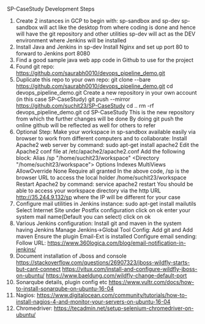 SP-CaseStudy Development Steps 


1. Create 2 instances in GCP to begin with: sp-sandbox and sp-dev
	sp-sandbox will act like the desktop from where coding is done and hence will have the git repository and other utilities
	sp-dev will act as the DEV environment where Jenkins will be installed
2. Install Java and Jenkins in sp-dev
	Install Nginx and set up port 80 to forward to Jenkins port 8080
	<add steps here>
3. Find a good sample java web app code in Github to use for the project
4. Found git repo: https://github.com/saurabh0010/devops_pipeline_demo.git
5. Duplicate this repo to your own repo:
	git clone --bare https://github.com/saurabh0010/devops_pipeline_demo.git
	cd devops_pipeline_demo.git
	Create a new repository in your own account (in this case SP-CaseStudy)
	git push --mirror https://github.com/suchit23/SP-CaseStudy
	cd ..
	rm -rf devops_pipeline_demo.git
	cd SP-CaseStudy
	This is the new repository from which the further changes will be done
	By doing git push the online github will be reflected as well for others to refer 
6. Optional Step: Make your workspace in sp-sandbox available easily via browser to work from different computers and to collaborate:
	Install Apache2 web server by command: sudo apt-get install apache2
	Edit the Apache2 conf file at /etc/apache2/apache2.conf
	Add the following block:
	Alias /sp "/home/suchit23/workspace"
		<Directory "/home/suchit23/workspace">
    		Options Indexes MultiViews
   		AllowOverride None
   		Require all granted
		</Directory>
	In the above code, /sp is the browser URL to access the local holder /home/suchit23/workspace
	Restart Apache2 by command: service apache2 restart 
	You should be able to access your workspace directory via the http URL http://35.244.9.132/sp  where the IP will be different for your case
7. Configure mail utilities in Jenkins instance: sudo apt-get install mailutils 
	Select Internet Site under Postfix configuration
 	click on ok
 	enter your system mail name(Default you can select)
	click on ok
8. Various Jenkins configuration:
	Install git and maven in the system having Jenkins
	Manage Jenkins->Global Tool Config: Add git and Add maven
	Ensure the plugin Email-Ext is installed
        Configure email sending: Follow URL: https://www.360logica.com/blog/email-notification-in-jenkins/
9. Document installation of Jboss and console
	https://stackoverflow.com/questions/26907323/jboss-wildfly-starts-but-cant-connect
	https://vitux.com/install-and-configure-wildfly-jboss-on-ubuntu/
	https://www.baeldung.com/wildfly-change-default-port
10. Sonarqube details, plugin config etc
	https://www.vultr.com/docs/how-to-install-sonarqube-on-ubuntu-16-04
11. Nagios: https://www.digitalocean.com/community/tutorials/how-to-install-nagios-4-and-monitor-your-servers-on-ubuntu-16-04
12. Chromedriver: https://tecadmin.net/setup-selenium-chromedriver-on-ubuntu/

